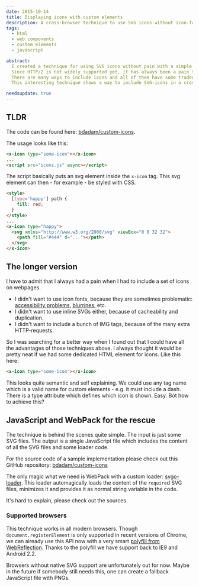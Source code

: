 ```yaml
---
date: 2015-10-14
title: Displaying icons with custom elements
description: A cross-browser technique to use SVG icons without icon-fonts
tags:
  - html
  - web components
  - custom elements
  - javascript

abstract:
  I created a technique for using SVG icons without pain with a simple gulp task.
  Since HTTP/2 is not widely supported yet, it has always been a pain to use icons on web pages.
  There are many ways to include icons and all of them have some tradeoffs.
  This interesting technique shows a way to include SVG-icons in a cross-browser way with using custom elements.

needsupdate: true
---
```


## TLDR

The code can be found here: [bdadam/custom-icons](https://github.com/bdadam/custom-icons).

The usage looks like this:

```html
<x-icon type="some-icon"></x-icon>
...
<script src="icons.js" async></script>
```

The script basically puts an svg element inside the `x-icon` tag. This svg element can then - for example - be styled with CSS.

```html
<style>
  [type='happy'] path {
    fill: red;
  }
</style>
...
<x-icon type="happy">
  <svg xmlns="http://www.w3.org/2000/svg" viewBox="0 0 32 32">
    <path fill="#444" d="..."></path>
  </svg>
</x-icon>
```

## The longer version

I have to admit that I always had a pain when I had to include a set of icons on webpages.

- I didn't want to use icon fonts, because they are sometimes problematic:
  [accessibility problems](https://github.com/FortAwesome/Font-Awesome/issues/6133), [blurrines](http://mir.aculo.us/2014/10/31/icon-fonts-vs-inline-svg/), etc.
- I didn't want to use inline SVGs either, because of cacheability and duplication.
- I didn't want to include a bunch of IMG tags, because of the many extra HTTP-requests.

So I was searching for a better way when I found out that I could have all the advantages of those techniques above.
I always thought it would be pretty neat if we had some dedicated HTML element for icons. Like this here:

```html
<x-icon type="some-icon"></x-icon>
```

This looks quite semantic and self explaining.
We could use any tag name which is a valid name for custom elements - e.g. it must include a dash.
There is a type attribute which defines which icon is shown. Easy. Bot how to achieve this?

## JavaScript and WebPack for the rescue

The technique is behind the scenes quite simple.
The input is just some SVG files.
The output is a single JavaScript file which includes the content of all the SVG files and some loader code.

For the source code of a sample implementation please check out this GitHub repository: [bdadam/custom-icons](https://github.com/bdadam/custom-icons)

The only magic what we need is WebPack with a custom loader: [svgo-loader](https://github.com/rpominov/svgo-loader).
This loader automagically loads the content of the `require`d SVG files, minimizes it and provides it as normal string variable in the code.

It's hard to explain, please check out the sources.

### Supported browsers

This technique works in all modern browsers.
Though `document.registerElement` is only supported in recent versions of Chrome, we can already use this API now
with a very smart [polyfill from WebReflection](https://github.com/WebReflection/document-register-element).
Thanks to the polyfill we have support back to IE9 and Android 2.2.

Browsers without native SVG support are unfortunately out for now. Maybe in the future if somebody still needs this, one can create a fallback JavaScript
file with PNGs.
